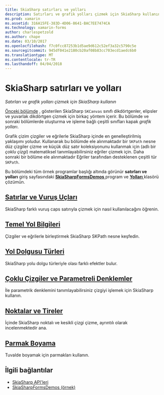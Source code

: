 ```yaml
---
title: SkiaSharp satırları ve yolları
description: Satırları ve grafik yolları çizmek için SkiaSharp kullanın
ms.prod: xamarin
ms.assetid: 316A15FE-383D-4D06-8641-BAC7EE7474CA
ms.technology: xamarin-forms
author: charlespetzold
ms.author: chape
ms.date: 03/10/2017
ms.openlocfilehash: f7c0fcc87253b1d5ae9d612c52ef3a32c5790c5e
ms.sourcegitcommit: 945df041e2180cb20af08b83cc703ecd1aedc6b0
ms.translationtype: MT
ms.contentlocale: tr-TR
ms.lasthandoff: 04/04/2018
---
```

# <a name="skiasharp-lines-and-paths"></a>SkiaSharp satırları ve yolları

_Satırları ve grafik yolları çizmek için SkiaSharp kullanın_

[Önceki bölümde](~/xamarin-forms/user-interface/graphics/skiasharp/basics/index.md) , gösterilen SkiaSharp `SKCanvas` sınıfı dikdörtgenler, elipsler ve yuvarlak dikdörtgen çizmek için birkaç yöntem içerir. Bu bölümde ve sonraki bölümlerde oluşturma ve işleme bağlı çeşitli sınıfları kapak *grafik yolları*.

Grafik çizim çizgiler ve eğrilerle SkiaSharp içinde en genelleştirilmiş yaklaşımı yoludur. Kullanarak bu bölümde ele alınmaktadır bir `SKPath` nesne düz çizgiler çizme ve küçük düz satır koleksiyonunu kullanmak için (adlı bir *çoklu çizgi*) matematiksel tanımlayabilirsiniz eğriler çizmek için. Daha sonraki bir bölüme ele alınmaktadır Eğriler tarafından desteklenen çeşitli tür `SKPath`.

Bu bölümdeki tüm örnek programlar başlığı altında görünür **satırları ve yolları** giriş sayfasındaki [ **SkiaSharpFormsDemos** ](https://developer.xamarin.com/samples/xamarin-forms/SkiaSharpForms/Demos/) program ve [ **Yolları** ](https://github.com/xamarin/xamarin-forms-samples/tree/master/SkiaSharpForms/SkiaSharpFormsDemos/SkiaSharpFormsDemos/SkiaSharpFormsDemos/Paths) klasörü çözümün.

## <a name="lines-and-stroke-capslinesmd"></a>[Satırlar ve Vuruş Uçları](lines.md)

SkiaSharp farklı vuruş caps satırıyla çizmek için nasıl kullanılacağını öğrenin.

## <a name="path-basicspathsmd"></a>[Temel Yol Bilgileri](paths.md)

Çizgiler ve eğrilerle birleştirmek SkiaSharp SKPath nesne keşfedin.

## <a name="the-path-fill-typesfill-typesmd"></a>[Yol Dolgusu Türleri](fill-types.md)

SkiaSharp yolu dolgu türleriyle olası farklı efektler bulur.

## <a name="polylines-and-parametric-equationspolylinesmd"></a>[Çoklu Çizgiler ve Parametreli Denklemler](polylines.md)

İle parametrik denklemini tanımlayabilirsiniz çizgiyi işlemek için SkiaSharp kullanın.

## <a name="dots-and-dashesdotsmd"></a>[Noktalar ve Tireler](dots.md)

İçinde SkiaSharp noktalı ve kesikli çizgi çizme, ayrıntılı olarak incelenmektedir ana.

## <a name="finger-paintingfinger-paintmd"></a>[Parmak Boyama](finger-paint.md)

Tuvalde boyamak için parmakları kullanın.


## <a name="related-links"></a>İlgili bağlantılar

- [SkiaSharp API'leri](https://developer.xamarin.com/api/root/SkiaSharp/)
- [SkiaSharpFormsDemos (örnek)](https://developer.xamarin.com/samples/xamarin-forms/SkiaSharpForms/Demos/)
